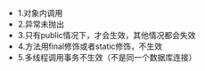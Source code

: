 * 1.对象内调用
* 2.异常未抛出
* 3.只有public情况下，才会生效，其他情况都会失效
* 4.方法用final修饰或者static修饰，不生效
* 5.多线程调用事务不生效（不是同一个数据库连接）
